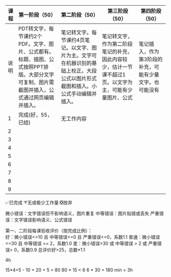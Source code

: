 |课程|第一阶段（50）|第二阶段（50）|第三阶段（50）|第四阶段（50）|
|---|---|---|---|---|
|说明|PDT转文字，每节课约2个PDF。文字、图片、公式都有。标题、插图、公式按照PPT排版。大部分文字可复制、图片需截图并插入，公式通过网页编辑并插入。|笔记转文字。每节课约4页笔记。以文字、图片为主。文字可在机器识别的基础上校正。大段公式以图片形式截图和插入。小公式手动编辑并插入。|笔记转文字，作为第二阶段笔记的补充，因此内容较少，估计一节课不超过1页。以文字为主，可能有少量图片、公式|笔记插入，作为第3阶段的补充，可能有少量文字。也可能没有|
|1|完成(好，55，已结)<br>|无工作内容|||
|2|||||
|3|||||
|4|||||
|5|||||
|6|||||
|7|||||
|8|||||
|9|||||



&#x2705;已完成
&#x27B0;无或极少工作量
&#x274E;放弃

微小错误：文字错误但不影响语义，图片重复
中等错误：图片贴错或丢失
严重错误：文字错误影响语义、公式错误

第一、二阶段每课验收评价（按完成比例）：  
好：微小错误<=10 且 中等错误<=0 且 严重错误<=0，系数1.1
普通：微小错误<=30 且 中等错误 <= 2，系数1.0
差：微小错误>30 或 中等错误 > 2 或 严重错误> 0，系数0.9
总评价好>25，总数*1.1


4h

15*4+5 - 10 + 20 + 5 = 80
80 * 15 < 6
6 * 30 = 180 min = 3h

